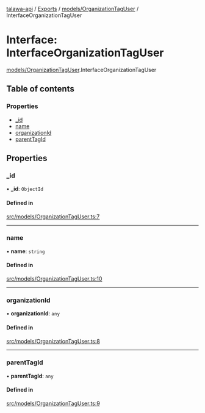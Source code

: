 [talawa-api](../README.md) / [Exports](../modules.md) / [models/OrganizationTagUser](../modules/models_OrganizationTagUser.md) / InterfaceOrganizationTagUser

# Interface: InterfaceOrganizationTagUser

[models/OrganizationTagUser](../modules/models_OrganizationTagUser.md).InterfaceOrganizationTagUser

## Table of contents

### Properties

- [\_id](models_OrganizationTagUser.InterfaceOrganizationTagUser.md#_id)
- [name](models_OrganizationTagUser.InterfaceOrganizationTagUser.md#name)
- [organizationId](models_OrganizationTagUser.InterfaceOrganizationTagUser.md#organizationid)
- [parentTagId](models_OrganizationTagUser.InterfaceOrganizationTagUser.md#parenttagid)

## Properties

### \_id

• **\_id**: `ObjectId`

#### Defined in

[src/models/OrganizationTagUser.ts:7](https://github.com/adi790uu/talawa-api/blob/b1ec05b/src/models/OrganizationTagUser.ts#L7)

___

### name

• **name**: `string`

#### Defined in

[src/models/OrganizationTagUser.ts:10](https://github.com/adi790uu/talawa-api/blob/b1ec05b/src/models/OrganizationTagUser.ts#L10)

___

### organizationId

• **organizationId**: `any`

#### Defined in

[src/models/OrganizationTagUser.ts:8](https://github.com/adi790uu/talawa-api/blob/b1ec05b/src/models/OrganizationTagUser.ts#L8)

___

### parentTagId

• **parentTagId**: `any`

#### Defined in

[src/models/OrganizationTagUser.ts:9](https://github.com/adi790uu/talawa-api/blob/b1ec05b/src/models/OrganizationTagUser.ts#L9)
